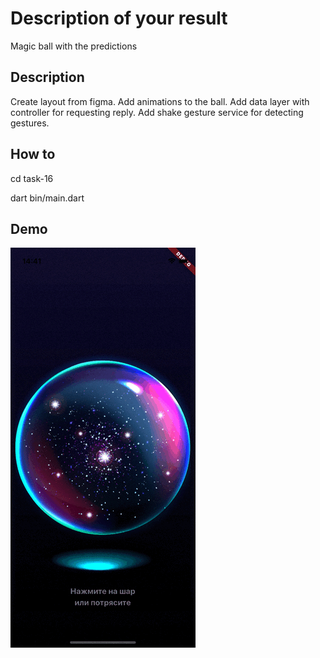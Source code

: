 # Description of your result
Magic ball with the predictions
## Description
Create layout from figma. Add animations to the ball. Add data layer with controller for requesting reply. Add shake gesture service for detecting gestures.
## How to
cd task-16

dart bin/main.dart
## Demo

![result.gif](assets/docs/result.gif)